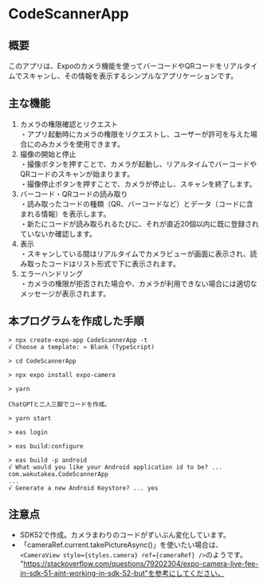 # CodeScannerApp

## 概要

このアプリは、Expoのカメラ機能を使ってバーコードやQRコードをリアルタイムでスキャンし、その情報を表示するシンプルなアプリケーションです。

## 主な機能

1. カメラの権限確認とリクエスト<br>
・アプリ起動時にカメラの権限をリクエストし、ユーザーが許可を与えた場合にのみカメラを使用できます。
1. 撮像の開始と停止<br>
・撮像ボタンを押すことで、カメラが起動し、リアルタイムでバーコードやQRコードのスキャンが始まります。<br>
・撮像停止ボタンを押すことで、カメラが停止し、スキャンを終了します。
1. バーコード・QRコードの読み取り<br>
・読み取ったコードの種類（QR、バーコードなど）とデータ（コードに含まれる情報）を表示します。<br>
・新たにコードが読み取られるたびに、それが直近20個以内に既に登録されていないか確認します。
1. 表示<br>
・スキャンしている間はリアルタイムでカメラビューが画面に表示され、読み取ったコードはリスト形式で下に表示されます。
1. エラーハンドリング<br>
・カメラの権限が拒否された場合や、カメラが利用できない場合には適切なメッセージが表示されます。

## 本プログラムを作成した手順

```shell
> npx create-expo-app CodeScannerApp -t
√ Choose a template: » Blank (TypeScript)

> cd CodeScannerApp

> npx expo install expo-camera

> yarn

ChatGPTと二人三脚でコードを作成。

> yarn start

> eas login

> eas build:configure

> eas build -p android
√ What would you like your Android application id to be? ... com.wakutakea.CodeScannerApp
...
√ Generate a new Android Keystore? ... yes
```

## 注意点

* SDK52で作成。カメラまわりのコードがずいぶん変化しています。
* 「cameraRef.current.takePictureAsync()」を使いたい場合は、<br>
`<CameraView style={styles.camera} ref={cameraRef} />`のようです。<br>
"https://stackoverflow.com/questions/79202304/expo-camera-live-fee-in-sdk-51-aint-working-in-sdk-52-but"を参考にしてください。

